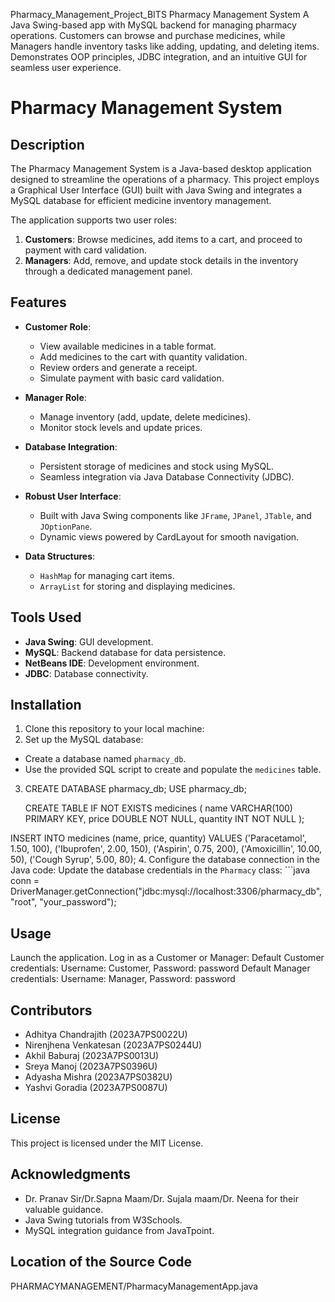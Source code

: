  Pharmacy_Management_Project_BITS
Pharmacy Management System A Java Swing-based app with MySQL backend for managing pharmacy operations. Customers can browse and purchase medicines, while Managers handle inventory tasks like adding, updating, and deleting items. Demonstrates OOP principles, JDBC integration, and an intuitive GUI for seamless user experience.

# Pharmacy Management System

## Description
The Pharmacy Management System is a Java-based desktop application designed to streamline the operations of a pharmacy. This project employs a Graphical User Interface (GUI) built with Java Swing and integrates a MySQL database for efficient medicine inventory management. 

The application supports two user roles:
1. **Customers**: Browse medicines, add items to a cart, and proceed to payment with card validation.
2. **Managers**: Add, remove, and update stock details in the inventory through a dedicated management panel.

## Features
- **Customer Role**:
  - View available medicines in a table format.
  - Add medicines to the cart with quantity validation.
  - Review orders and generate a receipt.
  - Simulate payment with basic card validation.

- **Manager Role**:
  - Manage inventory (add, update, delete medicines).
  - Monitor stock levels and update prices.

- **Database Integration**:
  - Persistent storage of medicines and stock using MySQL.
  - Seamless integration via Java Database Connectivity (JDBC).

- **Robust User Interface**:
  - Built with Java Swing components like `JFrame`, `JPanel`, `JTable`, and `JOptionPane`.
  - Dynamic views powered by CardLayout for smooth navigation.

- **Data Structures**:
  - `HashMap` for managing cart items.
  - `ArrayList` for storing and displaying medicines.

## Tools Used
- **Java Swing**: GUI development.
- **MySQL**: Backend database for data persistence.
- **NetBeans IDE**: Development environment.
- **JDBC**: Database connectivity.

## Installation
1. Clone this repository to your local machine:
2. Set up the MySQL database:
- Create a database named `pharmacy_db`.
- Use the provided SQL script to create and populate the `medicines` table.
3. CREATE DATABASE pharmacy_db; USE pharmacy_db;

   CREATE TABLE IF NOT EXISTS medicines ( name VARCHAR(100) PRIMARY KEY, price DOUBLE NOT NULL, quantity INT NOT NULL );

  INSERT INTO medicines (name, price, quantity) VALUES ('Paracetamol', 1.50, 100), ('Ibuprofen', 2.00, 150), ('Aspirin', 0.75, 200), ('Amoxicillin', 10.00, 50), 
  ('Cough Syrup', 5.00, 80);
    4. Configure the database connection in the Java code:
    Update the database credentials in the `Pharmacy` class:
    ```java
  conn = DriverManager.getConnection("jdbc:mysql://localhost:3306/pharmacy_db", "root", "your_password");

## Usage
Launch the application.
Log in as a Customer or Manager:
Default Customer credentials: Username: Customer, Password: password
Default Manager credentials: Username: Manager, Password: password

## Contributors
 - Adhitya Chandrajith (2023A7PS0022U)
 - Nirenjhena Venkatesan (2023A7PS0244U)
 - Akhil Baburaj (2023A7PS0013U)
 - Sreya Manoj (2023A7PS0396U)
 - Adyasha Mishra (2023A7PS0382U)
 - Yashvi Goradia (2023A7PS0087U)
## License
This project is licensed under the MIT License.

## Acknowledgments
 - Dr. Pranav Sir/Dr.Sapna Maam/Dr. Sujala maam/Dr. Neena for their valuable guidance.
 - Java Swing tutorials from W3Schools.
 - MySQL integration guidance from JavaTpoint.

## Location of the Source Code 
 PHARMACYMANAGEMENT/PharmacyManagementApp.java
